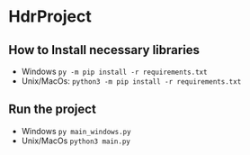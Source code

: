 # HdrProject

## How to Install necessary libraries

- Windows `py -m pip install -r requirements.txt`
- Unix/MacOs: `python3 -m pip install -r requirements.txt`

## Run the project

- Windows `py main_windows.py`
- Unix/MacOs `python3 main.py`

##
